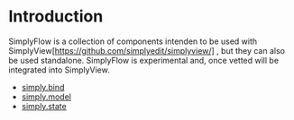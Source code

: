 # Introduction

SimplyFlow is a collection of components intenden to be used with SimplyView[https://github.com/simplyedit/simplyview/]
, but they can also be used standalone. SimplyFlow is experimental and, once vetted
will be integrated into SimplyView.

- [simply.bind](docs/simply.bind.md)
- [simply.model](docs/simply.model.md)
- [simply.state](docs/simply.state.md)

